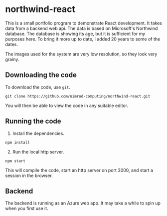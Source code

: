 # northwind-react
This is a small portfolio program to demonstrate React development.  It takes data from a backend web api.  The data is based on Microsoft's Northwind database.  The database is showing its age, but it is sufficient for my purposes here.  To bring it more up to date, I added 20 years to some of the dates.

The images used for the system are very low resolution, so they look very grainy.

## Downloading the code

To download the code, use `git`.

````
git clone https://github.com/nimrod-computing/northwind-react.git
````

You will then be able to view the code in any suitable editor.

## Running the code

1. Install the dependencies.

````
npm install
````

2. Run the local http server.

````
npm start
````

This will compile the code, start an http server on port 3000, and start a session in the browser.

## Backend

The backend is running as an Azure web app.  It may take a while to spin up when you first use it.
